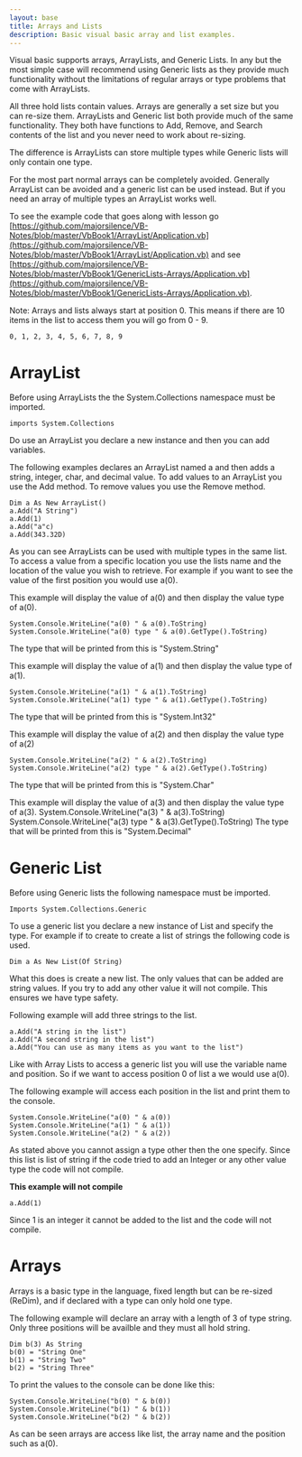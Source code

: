 ```yaml
---
layout: base
title: Arrays and Lists
description: Basic visual basic array and list examples.
---
```


Visual basic supports arrays, ArrayLists, and Generic Lists.  In any but the most simple case will recommend using Generic lists as they provide much functionality without the limitations of regular arrays or type problems that come with ArrayLists.

All three hold lists contain values.  Arrays are generally a set size but you can re-size them.  ArrayLists and Generic list both provide much of the same functionality.  They both have functions to Add, Remove, and Search contents of the list and you never need to work about re-sizing.

The difference is ArrayLists can store multiple types while Generic lists will only contain one type.

For the most part normal arrays can be completely avoided.  Generally ArrayList can be avoided and a generic list can be used instead.  But if you need an array of multiple types an ArrayList works well.

To see the example code that goes along with lesson go [https://github.com/majorsilence/VB-Notes/blob/master/VbBook1/ArrayList/Application.vb](https://github.com/majorsilence/VB-Notes/blob/master/VbBook1/ArrayList/Application.vb) and see 
[https://github.com/majorsilence/VB-Notes/blob/master/VbBook1/GenericLists-Arrays/Application.vb](https://github.com/majorsilence/VB-Notes/blob/master/VbBook1/GenericLists-Arrays/Application.vb).

Note: Arrays and lists always start at position 0.  This means if there are 10 items in the list to access them you will go from 0 - 9.

```
0, 1, 2, 3, 4, 5, 6, 7, 8, 9
```


# ArrayList
Before using ArrayLists the the System.Collections namespace must be imported.
```vb.net
imports System.Collections
```

Do use an ArrayList you declare a new instance and then you can add variables.

The following examples declares an ArrayList named a and then adds a string, integer, char, and decimal value.  To add values to an ArrayList you use the Add method.  To remove values you use the Remove method.

```vb.net
Dim a As New ArrayList()
a.Add("A String")
a.Add(1)
a.Add("a"c)
a.Add(343.32D)
```

As you can see ArrayLists can be used with multiple types in the same list.  To access a value from a specific location you use the lists name and the location of the value you wish to retrieve.  For example if you want to see the value of the first position you would use a(0).

This example will display the value of a(0) and then display the value type of a(0).

```vb.net
System.Console.WriteLine("a(0) " & a(0).ToString)
System.Console.WriteLine("a(0) type " & a(0).GetType().ToString)
```
The type that will be printed from this is "System.String"

This example will display the value of a(1) and then display the value type of a(1).

```vb.net
System.Console.WriteLine("a(1) " & a(1).ToString)
System.Console.WriteLine("a(1) type " & a(1).GetType().ToString)
```
The type that will be printed from this is "System.Int32"

This example will display the value of a(2) and then display the value type of a(2)

```vb.net
System.Console.WriteLine("a(2) " & a(2).ToString)
System.Console.WriteLine("a(2) type " & a(2).GetType().ToString)
```
The type that will be printed from this is "System.Char"

This example will display the value of a(3) and then display the value type of a(3).
System.Console.WriteLine("a(3) " & a(3).ToString)
System.Console.WriteLine("a(3) type " & a(3).GetType().ToString)
The type that will be printed from this is "System.Decimal"

# Generic List
Before using Generic lists the following namespace must be imported.

```vb.net
Imports System.Collections.Generic
```

To use a generic list you declare a new instance of List and specify the type.  For example if to create to create a list of strings the following code is used.

```vb.net
Dim a As New List(Of String)
```
What this does is create a new list.  The only values that can be added are string values.  If you try to add any other value it will not compile.  This ensures we have type safety.

Following example will add three strings to the list.

```vb.net
a.Add("A string in the list")
a.Add("A second string in the list")
a.Add("You can use as many items as you want to the list")
```

Like with Array Lists to access a generic list you will use the variable name and position.  So if we want to access position 0 of list a we would use a(0).

The following example will access each position in the list and print them to the console.

```vb.net
System.Console.WriteLine("a(0) " & a(0))
System.Console.WriteLine("a(1) " & a(1))
System.Console.WriteLine("a(2) " & a(2))
```

As stated above you cannot assign a type other then the one specify.  Since this list is list of string if the code tried to add an Integer or any other value type the code will not compile.

**This example will not compile**

```vb.net
a.Add(1)
```
Since 1 is an integer it cannot be added to the list and the code will not compile.

# Arrays
Arrays is a basic type in the language, fixed length but can be re-sized (ReDim), and if declared with a type can only hold one type.

The following example will declare an array with a length of 3 of type string.  Only three positions will be availble and they must all hold string.

```vb.net
Dim b(3) As String
b(0) = "String One"
b(1) = "String Two"
b(2) = "String Three"
```

To print the values to the console can be done like this:

```vb.net
System.Console.WriteLine("b(0) " & b(0))
System.Console.WriteLine("b(1) " & b(1))
System.Console.WriteLine("b(2) " & b(2))
```

As can be seen arrays are access like list, the array name and the position such as a(0).